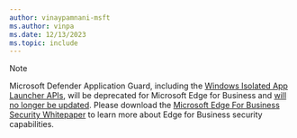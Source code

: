 ```yaml
---
author: vinaypamnani-msft
ms.author: vinpa
ms.date: 12/13/2023
ms.topic: include
---
```


> [!NOTE]
> Microsoft Defender Application Guard, including the [Windows Isolated App Launcher APIs](/windows/win32/api/isolatedapplauncher/), will be deprecated for Microsoft Edge for Business and [will no longer be updated](/windows/whats-new/feature-lifecycle). Please download the [Microsoft Edge For Business Security Whitepaper](https://edgestatic.azureedge.net/shared/cms/pdfs/Microsoft_Edge_Security_Whitepaper_v2.pdf) to learn more about Edge for Business security capabilities.